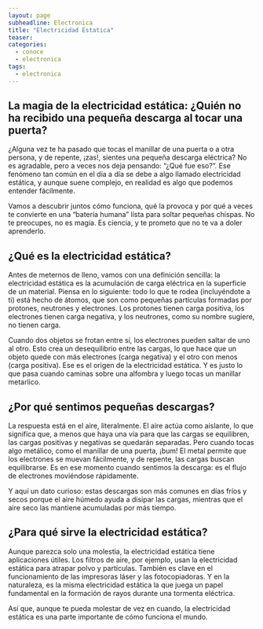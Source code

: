 ```yaml
---
layout: page
subheadline: Electronica
title: "Electricidad Estatica"
teaser: 
categories:
  - conoce
  - electronica
tags:
  - electronica
---
```


## La magia de la electricidad estática: ¿Quién no ha recibido una pequeña descarga al tocar una puerta?

¿Alguna vez te ha pasado que tocas el manillar de una puerta o a otra persona, y de repente, ¡zas!, sientes una pequeña descarga eléctrica? No es agradable, pero a veces nos deja pensando: “¿Qué fue eso?”. Ese fenómeno tan común en el día a día se debe a algo llamado electricidad estática, y aunque suene complejo, en realidad es algo que podemos entender fácilmente.

Vamos a descubrir juntos cómo funciona, qué la provoca y por qué a veces te convierte en una “batería humana” lista para soltar pequeñas chispas. No te preocupes, no es magia. Es ciencia, y te prometo que no te va a doler aprenderlo.

## ¿Qué es la electricidad estática?

Antes de meternos de lleno, vamos con una definición sencilla: la electricidad estática es la acumulación de carga eléctrica en la superficie de un material. Piensa en lo siguiente: todo lo que te rodea (incluyéndote a ti) está hecho de átomos, que son como pequeñas partículas formadas por protones, neutrones y electrones. Los protones tienen carga positiva, los electrones tienen carga negativa, y los neutrones, como su nombre sugiere, no tienen carga.

Cuando dos objetos se frotan entre sí, los electrones pueden saltar de uno al otro. Esto crea un desequilibrio entre las cargas, lo que hace que un objeto quede con más electrones (carga negativa) y el otro con menos (carga positiva). Ese es el origen de la electricidad estática. Y es justo lo que pasa cuando caminas sobre una alfombra y luego tocas un manillar metarlico. 

## ¿Por qué sentimos pequeñas descargas?

La respuesta está en el aire, literalmente. El aire actúa como aislante, lo que significa que, a menos que haya una vía para que las cargas se equilibren, las cargas positivas y negativas se quedarán separadas. Pero cuando tocas algo metálico, como el manillar de una puerta, ¡bum! El metal permite que los electrones se muevan fácilmente, y de repente, las cargas buscan equilibrarse. Es en ese momento cuando sentimos la descarga: es el flujo de electrones moviéndose rápidamente.

Y aquí un dato curioso: estas descargas son más comunes en días fríos y secos porque el aire húmedo ayuda a disipar las cargas, mientras que el aire seco las mantiene acumuladas por más tiempo.

## ¿Para qué sirve la electricidad estática?

Aunque parezca solo una molestia, la electricidad estática tiene aplicaciones útiles. Los filtros de aire, por ejemplo, usan la electricidad estática para atrapar polvo y partículas. También es clave en el funcionamiento de las impresoras láser y las fotocopiadoras. Y en la naturaleza, es la misma electricidad estática la que juega un papel fundamental en la formación de rayos durante una tormenta eléctrica.

Así que, aunque te pueda molestar de vez en cuando, la electricidad estática es una parte importante de cómo funciona el mundo.
